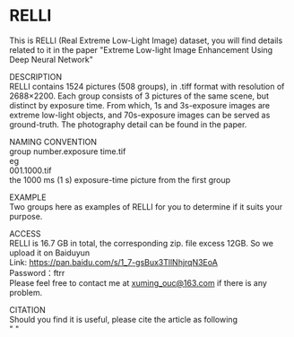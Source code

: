 # RELLI

This is RELLI (Real Extreme Low-Light Image) dataset, you will find details related to it in the paper "Extreme Low-light Image Enhancement Using Deep Neural Network"




DESCRIPTION  
RELLI contains 1524 pictures (508  groups), in .tiff format with resolution of 2688×2200. Each group consists of 3 pictures of the same scene, but distinct by exposure time.    From which, 1s and 3s-exposure images are extreme low-light objects, and 70s-exposure images can be served as ground-truth. The photography detail can be found in the paper.




NAMING CONVENTION  
group number.exposure time.tif  
eg  
001.1000.tif   
the 1000 ms (1 s) exposure-time picture from the first group   




EXAMPLE  
Two groups here as examples of RELLI for you to determine if it suits your purpose.




ACCESS  
RELLI is 16.7 GB in total, the corresponding zip. file excess 12GB. So we upload it on Baiduyun  
Link:   https://pan.baidu.com/s/1_7-gsBux3TllNhjrqN3EoA   
Password：ftrr  
Please feel free to contact me at xuming_ouc@163.com if there is any problem.




CITATION  
Should you find it is useful, please cite the article as following   
"  "

  
